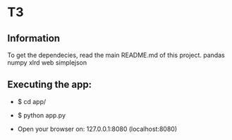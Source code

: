 # T3

## Information
To get the dependecies, read the main README.md of this project.
pandas
numpy
xlrd
web
simplejson


## Executing the app:
* $ cd app/
* $ python app.py

* Open your browser on: 127.0.0.1:8080 (localhost:8080) 
